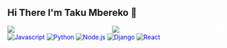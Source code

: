 ## Hi There I'm Taku Mbereko 👋

<img align="left" width="47%" src="https://github-readme-stats.vercel.app/api?username=W1Z4RD-bytes&show_icons=true&theme=radical"/>
<img align="left" width="47%" src="https://github-readme-stats.vercel.app/api/top-langs/?username=W1Z4RD-bytes&layout=compact"/>

<div style="color:blue">
  <img src="style.svg" width="10" height="10" alt="css-in-readme">
  <img alt="Javascript" src="https://img.shields.io/badge/javascript-%23323330.svg?style=for-the-badge&logo=javascript&logoColor=%23F7DF1E"/>
  <img alt="Python" src="https://img.shields.io/badge/python-3670A0?style=for-the-badge&logo=python&logoColor=ffdd54"/>
  <img alt="Node.js" src="https://img.shields.io/badge/node.js-6DA55F?style=for-the-badge&logo=node.js&logoColor=white"/>
  <img alt="Django" src="https://img.shields.io/badge/django-%23092E20.svg?style=for-the-badge&logo=django&logoColor=white"/>
  <img alt="React" src="https://img.shields.io/badge/react-%2320232a.svg?style=for-the-badge&logo=react&logoColor=%2361DAFB"/>
</div>


    
</div>
